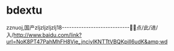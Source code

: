 # bdextu
zznuoj,国产zljzljzljzlj18----------------------------🐏🐏点/此/进/入/http://www.baidu.com/link?url=NoK8PT47PahMhFH8Vie_jnciyIKNTTtVBQKpill6udK&amp;wd
